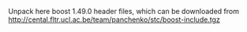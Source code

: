Unpack here boost 1.49.0 header files, which can be downloaded from http://cental.fltr.ucl.ac.be/team/panchenko/stc/boost-include.tgz
